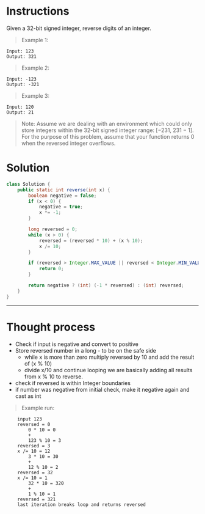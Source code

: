 # Instructions

Given a 32-bit signed integer, reverse digits of an integer.

> Example 1:
```
Input: 123
Output: 321
```
> Example 2:
```
Input: -123
Output: -321
```
> Example 3:
```
Input: 120
Output: 21
```

> Note:
Assume we are dealing with an environment which could only store integers within the 32-bit signed integer range: [−231,  231 − 1]. 
For the purpose of this problem, assume that your function returns 0 when the reversed integer overflows.

# Solution 
``` java
class Solution {
    public static int reverse(int x) {
        boolean negative = false;
        if (x < 0) {
            negative = true;
            x *= -1;
        }

        long reversed = 0;
        while (x > 0) {
            reversed = (reversed * 10) + (x % 10);
            x /= 10;
        }

        if (reversed > Integer.MAX_VALUE || reversed < Integer.MIN_VALUE) {
            return 0;
        }

        return negative ? (int) (-1 * reversed) : (int) reversed;
    }
}
```
***
# Thought process

* Check if input is negative and convert to positive
* Store reversed number in a long - to be on the safe side
    * while x is more than zero multiply reversed by 10 and add the result of (x % 10) 
    * divide x/10 and continue looping we are basically adding all results from x % 10 to reverse.
* check if reversed is within Integer boundaries 
* if number was negative from initial check, make it negative again and cast as int 


 > Example run:

```
    input 123
    reversed = 0
        0 * 10 = 0
        +
        123 % 10 = 3
    reversed = 3
    x /= 10 = 12
        3 * 10 = 30
        +
        12 % 10 = 2
    reversed = 32
    x /= 10 = 1
        32 * 10 = 320
        +
        1 % 10 = 1
    reversed = 321
    last iteration breaks loop and returns reversed
```
 
